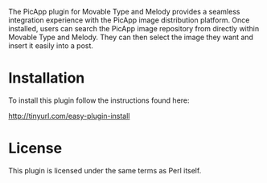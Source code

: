 The PicApp plugin for Movable Type and Melody provides a seamless
integration experience with the PicApp image distribution platform. 
Once installed, users can search the PicApp image repository from 
directly within Movable Type and Melody. They can then select the 
image they want and insert it easily into a post.

# Installation

To install this plugin follow the instructions found here:

http://tinyurl.com/easy-plugin-install

# License

This plugin is licensed under the same terms as Perl itself.